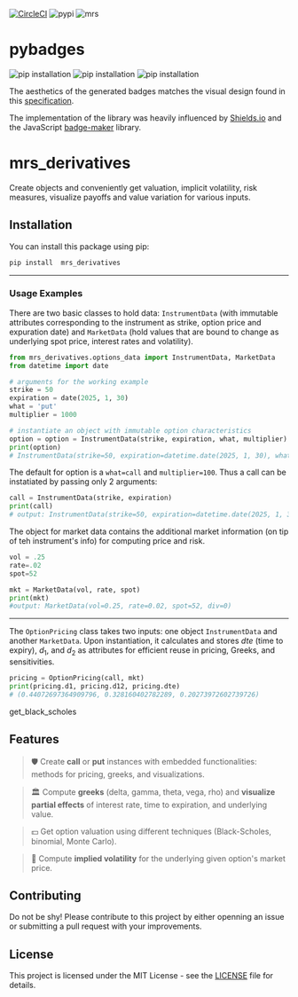 [![CircleCI](https://circleci.com/gh/google/pybadges.svg?style=svg)](https://circleci.com/gh/google/pybadges)
![pypi](https://img.shields.io/pypi/v/pybadges.svg)
![mrs](https://img.shields.io/badge/https%3A%2F%2Fwww.mrspatbile.com-blue)

   
# pybadges

![pip installation](tests/golden-images/pip.svg)
![pip installation](tests/golden-images/license.svg)
![pip installation](tests/golden-images/build-passing.svg)

The aesthetics of the generated badges matches the  visual design found in this
[specification](https://github.com/badges/shields/blob/master/spec/SPECIFICATION.md).

The implementation of the library was heavily influenced by
[Shields.io](https://github.com/badges/shields) and the JavaScript
[badge-maker](https://github.com/badges/shields/tree/master/badge-maker#badge-maker) library.

# mrs_derivatives

Create objects and conveniently get valuation, implicit volatility, risk measures, visualize payoffs and value variation for various inputs.

## Installation

You can install this package using pip:

```bash
pip install  mrs_derivatives
```

---

### **Usage Examples**

There are two basic classes to hold data: `InstrumentData` (with immutable attributes corresponding to the instrument as strike, option price and expuration date) and `MarketData` (hold values that are bound to change as underlying spot price, interest rates and volatility).   


```python
from mrs_derivatives.options_data import InstrumentData, MarketData
from datetime import date

# arguments for the working example
strike = 50
expiration = date(2025, 1, 30)
what = 'put'
multiplier = 1000

# instantiate an object with immutable option characteristics
option = option = InstrumentData(strike, expiration, what, multiplier)
print(option)
# InstrumentData(strike=50, expiration=datetime.date(2025, 1, 30), what='put', multiplier=1000, underlying=None)
```

The default for option is a `what=call` and `multiplier=100`. Thus a call can be instatiated by passing only 2 arguments:

```python
call = InstrumentData(strike, expiration)
print(call)
# output: InstrumentData(strike=50, expiration=datetime.date(2025, 1, 30), what='call', multiplier=100, underlying=None)
```

The object for market data contains the additional market information (on tip of teh instrument's info) for computing price and risk.
```python
vol = .25
rate=.02
spot=52

mkt = MarketData(vol, rate, spot)
print(mkt)
#output: MarketData(vol=0.25, rate=0.02, spot=52, div=0)
```
---
The `OptionPricing` class takes two inputs: one object `InstrumentData` and another `MarketData`. Upon instantiation, it calculates and stores $dte$ (time to expiry), $d_1$, and $d_2$ as attributes for efficient reuse in pricing, Greeks, and sensitivities.

```python
pricing = OptionPricing(call, mkt)
print(pricing.d1, pricing.d12, pricing.dte)
# (0.44072697364909796, 0.328160402782289, 0.20273972602739726)
```



get_black_scholes

## Features

> 🛡️ Create **call** or **put** instances with embedded functionalities: methods for pricing, greeks, and visualizations.

> 🏛️ Compute **greeks** (delta, gamma, theta, vega, rho) and **visualize partial effects** of interest rate, time to expiration, and underlying value.

> 💵 Get option valuation using different techniques (Black-Scholes, binomial, Monte Carlo).

> 🎲 Compute **implied volatility** for the underlying given option's market price.

## Contributing

Do not be shy! Please contribute to this project by either openning an issue or submitting a pull request with your improvements.

## License

This project is licensed under the MIT License - see the [LICENSE](LICENSE) file for details.
